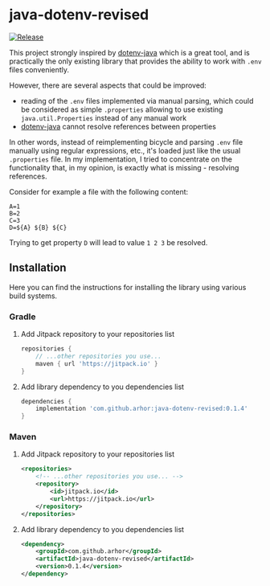 # java-dotenv-revised

[![Release](https://jitpack.io/v/arhor/java-dotenv-revised.svg)](https://jitpack.io/#arhor/java-dotenv-revised)

This project strongly inspired by [dotenv-java][1] which is a great tool, and is practically the only existing library
that provides the ability to work with `.env` files conveniently.

However, there are several aspects that could be improved:

- reading of the `.env` files implemented via manual parsing, which could be considered as simple `.properties` allowing
  to use existing `java.util.Properties` instead of any manual work
- [dotenv-java][1] cannot resolve references between properties

In other words, instead of reimplementing bicycle and parsing `.env` file manually using regular expressions, etc., it's
loaded just like the usual `.properties` file. In my implementation, I tried to concentrate on the functionality that,
in my opinion, is exactly what is missing - resolving references.

Consider for example a file with the following content:

```properties
A=1
B=2
C=3
D=${A} ${B} ${C}
```

Trying to get property `D` will lead to value `1 2 3` be resolved.

## Installation

Here you can find the instructions for installing the library using various build systems.

### Gradle

1. Add Jitpack repository to your repositories list
    ```groovy
    repositories {
        // ...other repositories you use...
        maven { url 'https://jitpack.io' }
    }
    ```

2. Add library dependency to you dependencies list
    ```groovy
    dependencies {
        implementation 'com.github.arhor:java-dotenv-revised:0.1.4'
    }
    ```

### Maven

1. Add Jitpack repository to your repositories list
    ```xml
    <repositories>
        <!-- ...other repositories you use... -->
        <repository>
            <id>jitpack.io</id>
            <url>https://jitpack.io</url>
        </repository>
    </repositories>
    ```

2. Add library dependency to you dependencies list
    ```xml
    <dependency>
        <groupId>com.github.arhor</groupId>
        <artifactId>java-dotenv-revised</artifactId>
        <version>0.1.4</version>
    </dependency>
    ```

[1]: https://github.com/cdimascio/dotenv-java

